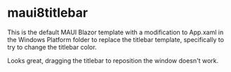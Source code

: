 # maui8titlebar

This is the default MAUI Blazor template with a modification to App.xaml in the Windows Platform folder to replace the titlebar template, specifically to try to change the titlebar color. 

Looks great, dragging the titlebar to reposition the window doesn't work.
